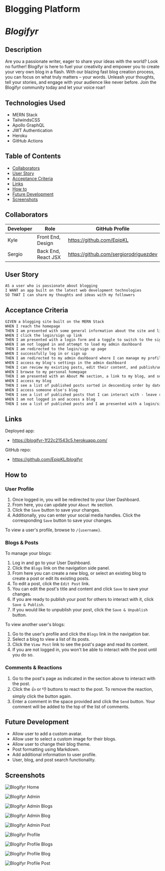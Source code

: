 # Blogging Platform

# _Blogifyr_

## Description

Are you a passionate writer, eager to share your ideas with the world? Look no further!
Blogifyr is here to fuel your creativity and empower you to create your very own blog in a flash.
With our blazing fast blog creation process, you can focus on what truly matters – your words.
Unleash your thoughts, tell your stories, and engage with your audience like never before.
Join the Blogifyr community today and let your voice roar!

## Technologies Used

- MERN Stack
- TailwindsCSS
- Apollo GraphQL
- JWT Authentication
- Heroku
- GitHub Actions

## Table of Contents

- [Collaborators](#collaborators)
- [User Story](#user-story)
- [Acceptance Criteria](#acceptance-criteria)
- [Links](#links)
- [How to](#how-to)
- [Future Development](#future-development)
- [Screenshots](#screenshots)

## Collaborators

| Developer | Role                | GitHub Profile                        |
| --------- | ------------------- | ------------------------------------- |
| Kyle      | Front End, Design   | https://github.com/EpipKL             |
| Sergio    | Back End, React JSX | https://github.com/sergiorodriguezdev |

## User Story

```md
AS a user who is passionate about blogging
I WANT an app built on the latest web development technologies
SO THAT I can share my thoughts and ideas with my followers
```

## Acceptance Criteria

```md
GIVEN a blogging site built on the MERN Stack
WHEN I reach the homepage
THEN I am presented with some general information about the site and links to login/sign up
WHEN I click the login/sign up link
THEN I am presented with a login form and a toggle to switch to the sign up form
WHEN I am not logged in and attempt to load my admin dashboard
THEN I am redirected to the login/sign up page
WHEN I successfully log in or sign up
THEN I am redirected to my admin dashboard where I can manage my profile and blog's settings
WHEN I access my blog's settings in the admin dashboard
THEN I can review my existing posts, edit their content, and publish/unpublish them
WHEN I browse to my personal homepage
THEN I am presented with an About Me section, a link to my blog, and social media profile links
WHEN I access my blog
THEN I see a list of published posts sorted in descending order by date
WHEN I access someone else's blog
THEN I see a list of published posts that I can interact with - leave reactions and/or comments
WHEN I am not logged in and access a blog
THEN I see a list of published posts and I am presented with a login/sign up link before I can interact with the posts
```

## Links

Deployed app:

- https://blogifyr-1f22c21543c5.herokuapp.com/

GitHub repo:

- https://github.com/EpipKL/blogifyr

## How to

### User Profile

1. Once logged in, you will be redirected to your User Dashboard.
2. From here, you can update your `About Me` section.
3. Click the `Save` button to save your changes.
4. Additionally, you can enter your social media handles. Click the corresponding `Save` button to save your changes.

To view a user's profile, browse to `/{username}`.

### Blogs & Posts

To manage your blogs:

1. Log in and go to your User Dashboard.
2. Click the `Blogs` link on the navigation side panel.
3. From here you can create a new blog, or select an existing blog to create a post or edit its existing posts.
4. To edit a post, click the `Edit Post` link.
5. You can edit the post's title and content and click `Save` to save your changes.
6. If you are ready to publish your post for others to interact with it, click `Save & Publish`.
7. If you would like to unpublish your post, click the `Save & Unpublish` button.

To view another user's blogs:

1. Go to the user's profile and click the `Blogs` link in the navigation bar.
2. Select a blog to view a list of its posts.
3. Click the `View Post` link to see the post's page and read its content.
4. If you are not logged in, you won't be able to interact with the post until you do so.

### Comments & Reactions

1. Go to the post's page as indicated in the section above to interact with the post.
2. Click the 👍 or 👎 buttons to react to the post. To remove the reaction, simply click the button again.
3. Enter a comment in the space provided and click the `Send` button. Your comment will be added to the top of the list of comments.

## Future Development

- Allow user to add a custom avatar.
- Allow user to select a custom image for their blogs.
- Allow user to change their blog theme.
- Post formatting using Markdown.
- Add additional information to user profile.
- User, blog, and post search functionality.

## Screenshots

![Blogifyr Home](./README-assets/blogifyr-home.png)

![Blogifyr Admin](./README-assets/blogifyr-admin.png)

![Blogifyr Admin Blogs](./README-assets/blogifyr-admin-bloglist.png)

![Blogifyr Admin Blog](./README-assets/blogifyr-admin-blog.png)

![Blogifyr Admin Post](./README-assets/blogifyr-admin-post.png)

![Blogifyr Profile](./README-assets/blogifyr-profile.png)

![Blogifyr Profile Blogs](./README-assets/blogifyr-profile-bloglist.png)

![Blogifyr Profile Blog](./README-assets/blogifyr-profile-blog.png)

![Blogifyr Profile Post](./README-assets/blogifyr-profile-post.png)
